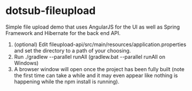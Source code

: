 # dotsub-fileupload

Simple file upload demo that uses AngularJS for the UI as well as Spring Framework and Hibernate for the back end API.

1. (optional) Edit fileupload-api/src/main/resources/application.properties and set the directory to a path of your choosing.
1. Run ./gradlew --parallel runAll (gradlew.bat --parallel runAll on Windows)
1. A browser window will open once the project has been fully built (note the first time can take a while and it may even appear like nothing is happening while the npm install is running).
